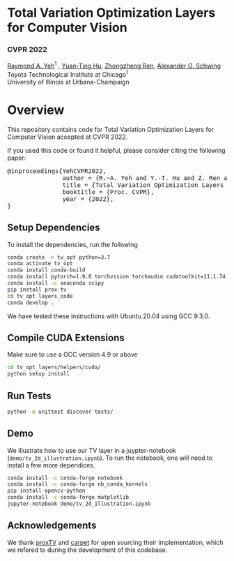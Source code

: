 # Total Variation Optimization Layers for Computer Vision

### CVPR 2022
[Raymond A. Yeh](https://www.raymond-yeh.com/)<sup>1</sup> ,
[Yuan-Ting Hu](https://sites.google.com/view/yuantinghu),
[Zhongzheng Ren](https://jason718.github.io/),
[Alexander G. Schwing](http://www.alexander-schwing.de/)<br/>
Toyota Technological Institute at Chicago<sup>1</sup><br/>
University of Illinois at Urbana-Champaign <br/>

# Overview
This repository contains code for Total Variation Optimization Layers for Computer Vision accepted at CVPR 2022.

If you used this code or found it helpful, please consider citing the following paper:

<pre>
@inproceedings{YehCVPR2022,
               author = {R.~A. Yeh and Y.-T. Hu and Z. Ren and A.~G. Schwing},
               title = {Total Variation Optimization Layers for Computer Vision},
               booktitle = {Proc. CVPR},
               year = {2022},
}
</pre>

## Setup Dependencies
To install the dependencies, run the following
```bash
conda create -n tv_opt python=3.7
conda activate tv_opt
conda install conda-build
conda install pytorch=1.9.0 torchvision torchaudio cudatoolkit=11.1.74 -c pytorch -c nvidia
conda install -c anaconda scipy
pip install prox-tv
cd tv_opt_layers_code
conda develop .
```
We have tested these instructions with Ubuntu 20.04 using GCC 9.3.0.

## Compile CUDA Extensions
Make sure to use a GCC version 4.9 or above
```bash
cd tv_opt_layers/helpers/cuda/
python setup install
```

## Run Tests
```bash
python -m unittest discover tests/
```

## Demo
We illustrate how to use our TV layer in a juypter-notebook (`demo/tv_2d_illustration.ipynb`). To run the notebook, one will need to install a few more dependices.
```bash
conda install -c conda-forge notebook
conda install -c conda-forge nb_conda_kernels
pip install opencv-python
conda install -c conda-forge matplotlib
jupyter-notebook demo/tv_2d_illustration.ipynb
```

## Acknowledgements
We thank [proxTV](https://github.com/albarji/proxTV) and [carpet](https://github.com/hcherkaoui/carpet) for open sourcing their implementation, which we refered to during the development of this codebase.
